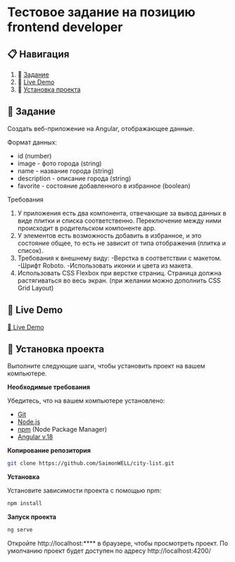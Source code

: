 # Тестовое задание на позицию frontend developer

## 📋 <a name="table">Навигация</a>

1. 🚨 [Задание](#task)
2. 🚀 [Live Demo](#demo)
3. 🤸 [Установка проекта](#quick-start)

## <a name="task">🚨 Задание </a>

Создать веб-приложение на Angular, отображающее данные.

Формат данных:
- id (number)
- image - фото города (string)
- name - название города (string)
- description - описание города (string)
- favorite - состояние добавленного в избранное (boolean)

Требования
1. У приложения есть два компонента, отвечающие за вывод данных в виде плитки и
списка соответственно. Переключение между ними происходит в родительском
компоненте app.
2. У элементов есть возможность добавить в избранное, и это состояние общее, то
есть не зависит от типа отображения (плитка и список).
3. Требования к внешнему виду:
-Верстка в соответствии с макетом.
-Шрифт Roboto.
-Использовать иконки и цвета из макета.
4. Использовать CSS Flexbox при верстке страниц. Страница должна растягиваться во
весь экран. (при желании можно дополнить CSS Grid Layout)

 ## <a name="demo">🚀 Live Demo </a>
 
<a href="https://city-list-zeta.vercel.app/" target="_blank">🔴 Live Demo</a>

## <a name="quick-start">🤸 Установка проекта</a>

Выполните следующие шаги, чтобы установить проект на вашем компьютере.

**Необходимые требования**

Убедитесь, что на вашем компьютере установлено:

- [Git](https://git-scm.com/)
- [Node.js](https://nodejs.org/en)
- [npm](https://www.npmjs.com/) (Node Package Manager)
- [Angular v.18](https://angular.dev/)

**Копирование репозитория**

```bash
git clone https://github.com/SaimonWELL/city-list.git
```

**Установка**

Установите зависимости проекта с помощью npm:

```bash
npm install
```

**Запуск проекта**

```bash
ng serve
```

Откройте http://localhost:**** в браузере, чтобы просмотреть проект. По умолчанию проект будет доступен по адресу http://localhost:4200/


